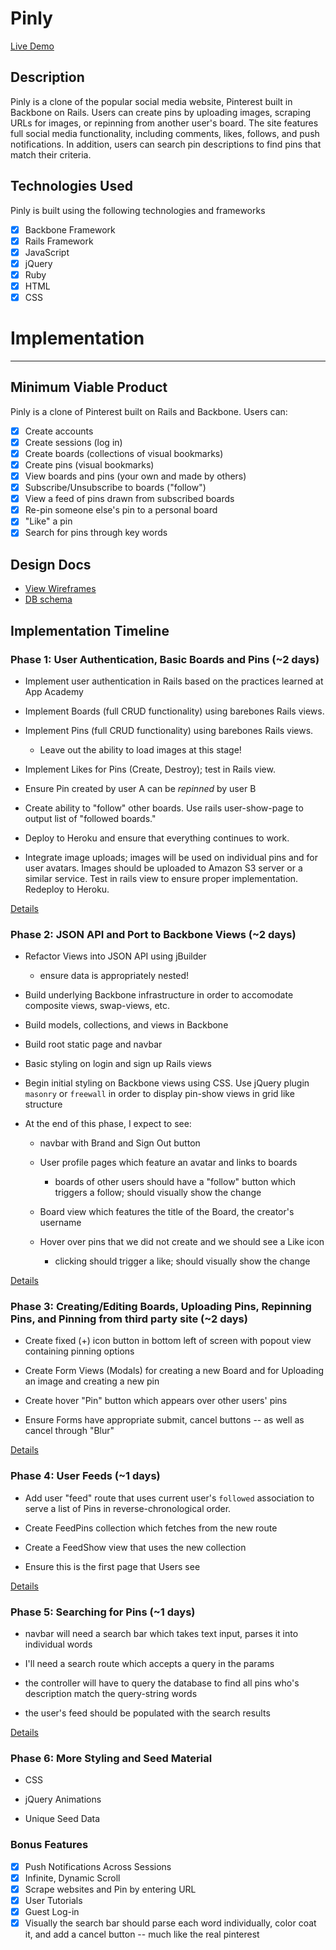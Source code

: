 # Pinly

[Live Demo][sitelink]

[sitelink]: http://www.pinly.co/

## Description
Pinly is a clone of the popular social media website, Pinterest built in Backbone on Rails.  Users can create pins by uploading images, scraping URLs for images, or repinning from another user's board.  The site features full social media functionality, including comments, likes, follows, and push notifications.  In addition, users can search pin descriptions to find pins that match their criteria.

## Technologies Used

Pinly is built using the following technologies and frameworks
- [X] Backbone Framework
- [X] Rails Framework
- [X] JavaScript
- [X] jQuery
- [X] Ruby
- [X] HTML
- [X] CSS

# Implementation
----------------

## Minimum Viable Product
Pinly is a clone of Pinterest built on Rails and Backbone. Users can:

- [X] Create accounts
- [X] Create sessions (log in)
- [X] Create boards (collections of visual bookmarks)
- [X] Create pins (visual bookmarks)
- [X] View boards and pins (your own and made by others)
- [X] Subscribe/Unsubscribe to boards ("follow")
- [X] View a feed of pins drawn from subscribed boards
- [X] Re-pin someone else's pin to a personal board
- [X] "Like" a pin
- [X] Search for pins through key words

## Design Docs
* [View Wireframes][views]
* [DB schema][schema]

[views]: ./docs/views.md
[schema]: ./docs/schema.md

## Implementation Timeline

### Phase 1: User Authentication, Basic Boards and Pins (~2 days)
* Implement user authentication in Rails based on the practices learned at App Academy

* Implement Boards (full CRUD functionality) using barebones Rails views.

* Implement Pins (full CRUD functionality) using barebones Rails views.
	* Leave out the ability to load images at this stage!

* Implement Likes for Pins (Create, Destroy); test in Rails view.

* Ensure Pin created by user A can be *repinned* by user B

* Create ability to "follow" other boards. Use rails user-show-page to output list of "followed boards."

* Deploy to Heroku and ensure that everything continues to work.

* Integrate image uploads; images will be used on individual pins and for user avatars.  Images should be uploaded to Amazon S3 server or a similar service.  Test in rails view to ensure proper implementation.  Redeploy to Heroku.

[Details][phase-one]

### Phase 2: JSON API and Port to Backbone Views (~2 days)

* Refactor Views into JSON API using jBuilder
	* ensure data is appropriately nested!

* Build underlying Backbone infrastructure in order to accomodate composite views, swap-views, etc.

* Build models, collections, and views in Backbone

* Build root static page and navbar

* Basic styling on login and sign up Rails views

* Begin initial styling on Backbone views using CSS. Use jQuery plugin `masonry` or `freewall` in order to display pin-show views in grid like structure

* At the end of this phase, I expect to see:

	* navbar with Brand and Sign Out button

	* User profile pages which feature an avatar and links to boards
	
		* boards of other users should have a "follow" button which triggers a follow; should visually show the change

	* Board view which features the title of the Board, the creator's username

	* Hover over pins that we did not create and we should see a Like icon

		* clicking should trigger a like; should visually show the change

[Details][phase-two]

### Phase 3: Creating/Editing Boards, Uploading Pins, Repinning Pins, and Pinning from third party site (~2 days)

* Create fixed (+) icon button in bottom left of screen with popout view containing pinning options

* Create Form Views (Modals) for creating a new Board and for Uploading an image and creating a new pin

* Create hover "Pin" button which appears over other users' pins

* Ensure Forms have appropriate submit, cancel buttons -- as well as cancel through "Blur"

[Details][phase-three]

### Phase 4: User Feeds (~1 days)

* Add user "feed" route that uses current user's `followed` association to serve a list of Pins in reverse-chronological order.

* Create FeedPins collection which fetches from the new route

* Create a FeedShow view that uses the new collection

* Ensure this is the first page that Users see

[Details][phase-four]

### Phase 5: Searching for Pins (~1 days)

* navbar will need a search bar which takes text input, parses it into individual words

* I'll need a search route which accepts a query in the params

* the controller will have to query the database to find all pins who's description match the query-string words

* the user's feed should be populated with the search results

[Details][phase-five]

### Phase 6: More Styling and Seed Material

* CSS

* jQuery Animations

* Unique Seed Data

### Bonus Features
- [X] Push Notifications Across Sessions
- [X] Infinite, Dynamic Scroll
- [X] Scrape websites and Pin by entering URL
- [X] User Tutorials
- [X] Guest Log-in
- [X] Visually the search bar should parse each word individually, color coat it, and add a cancel button -- much like the real pinterest

[phase-one]: ./docs/phases/phase1.md
[phase-two]: ./docs/phases/phase2.md
[phase-three]: ./docs/phases/phase3.md
[phase-four]: ./docs/phases/phase4.md
[phase-five]: ./docs/phases/phase5.md

